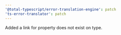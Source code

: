 ```yaml
---
'@total-typescript/error-translation-engine': patch
'ts-error-translator': patch
---
```


Added a link for property does not exist on type.
